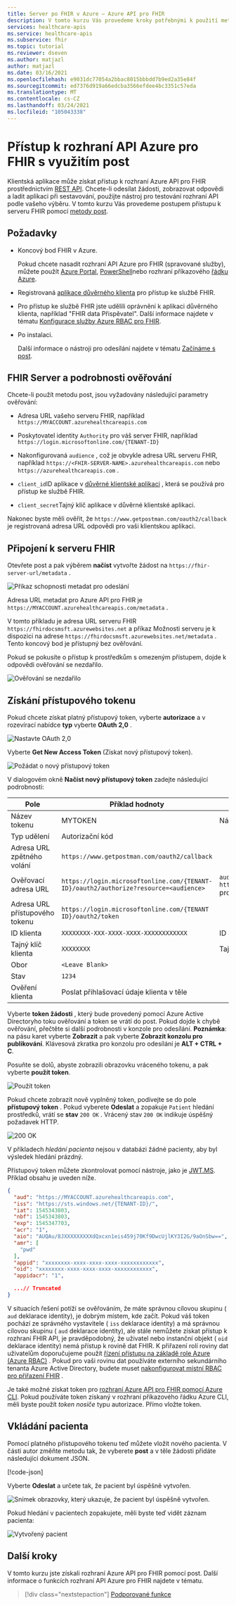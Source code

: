 ```yaml
---
title: Server po FHIR v Azure – Azure API pro FHIR
description: V tomto kurzu Vás provedeme kroky potřebnými k použití metody post pro přístup k serveru FHIR. Post je užitečné pro ladění aplikací, které přistupují k rozhraním API.
services: healthcare-apis
ms.service: healthcare-apis
ms.subservice: fhir
ms.topic: tutorial
ms.reviewer: dseven
ms.author: matjazl
author: matjazl
ms.date: 03/16/2021
ms.openlocfilehash: e9031dc77054a2bbac8015bbbdd7b9ed2a35e84f
ms.sourcegitcommit: ed7376d919a66edcba3566efdee4bc3351c57eda
ms.translationtype: MT
ms.contentlocale: cs-CZ
ms.lasthandoff: 03/24/2021
ms.locfileid: "105043338"
---
```

# <a name="access-azure-api-for-fhir-with-postman"></a>Přístup k rozhraní API Azure pro FHIR s využitím post

Klientská aplikace může získat přístup k rozhraní Azure API pro FHIR prostřednictvím [REST API](https://www.hl7.org/fhir/http.html). Chcete-li odesílat žádosti, zobrazovat odpovědi a ladit aplikaci při sestavování, použijte nástroj pro testování rozhraní API podle vašeho výběru. V tomto kurzu Vás provedeme postupem přístupu k serveru FHIR pomocí [metody post](https://www.getpostman.com/). 

## <a name="prerequisites"></a>Požadavky

- Koncový bod FHIR v Azure. 

   Pokud chcete nasadit rozhraní API Azure pro FHIR (spravované služby), můžete použít [Azure Portal](fhir-paas-portal-quickstart.md), [PowerShell](fhir-paas-powershell-quickstart.md)nebo rozhraní příkazového [řádku Azure](fhir-paas-cli-quickstart.md).
- Registrovaná [aplikace důvěrného klienta](register-confidential-azure-ad-client-app.md) pro přístup ke službě FHIR.
- Pro přístup ke službě FHIR jste udělili oprávnění k aplikaci důvěrného klienta, například "FHIR data Přispěvatel". Další informace najdete v tématu [Konfigurace služby Azure RBAC pro FHIR](./configure-azure-rbac.md).
- Po instalaci. 
    
    Další informace o nástroji pro odesílání najdete v tématu [Začínáme s post](https://www.getpostman.com).

## <a name="fhir-server-and-authentication-details"></a>FHIR Server a podrobnosti ověřování

Chcete-li použít metodu post, jsou vyžadovány následující parametry ověřování:

- Adresa URL vašeho serveru FHIR, například `https://MYACCOUNT.azurehealthcareapis.com`

- Poskytovatel identity `Authority` pro váš server FHIR, například `https://login.microsoftonline.com/{TENANT-ID}`

- Nakonfigurovaná `audience` , což je obvykle adresa URL serveru FHIR, například `https://<FHIR-SERVER-NAME>.azurehealthcareapis.com` nebo `https://azurehealthcareapis.com` .

- `client_id`ID aplikace v [důvěrné klientské aplikaci](register-confidential-azure-ad-client-app.md) , která se používá pro přístup ke službě FHIR.

- `client_secret`Tajný klíč aplikace v důvěrné klientské aplikaci.

Nakonec byste měli ověřit, že `https://www.getpostman.com/oauth2/callback` je registrovaná adresa URL odpovědi pro vaši klientskou aplikaci.

## <a name="connect-to-fhir-server"></a>Připojení k serveru FHIR

Otevřete post a pak výběrem **načíst** vytvořte žádost na `https://fhir-server-url/metadata` .

![Příkaz schopnosti metadat pro odeslání](media/tutorial-postman/postman-metadata.png)

Adresa URL metadat pro Azure API pro FHIR je `https://MYACCOUNT.azurehealthcareapis.com/metadata` . 

V tomto příkladu je adresa URL serveru FHIR `https://fhirdocsmsft.azurewebsites.net` a příkaz Možnosti serveru je k dispozici na adrese `https://fhirdocsmsft.azurewebsites.net/metadata` . Tento koncový bod je přístupný bez ověřování.

Pokud se pokusíte o přístup k prostředkům s omezeným přístupem, dojde k odpovědi ověřování se nezdařilo.

![Ověřování se nezdařilo](media/tutorial-postman/postman-authentication-failed.png)

## <a name="obtaining-an-access-token"></a>Získání přístupového tokenu
Pokud chcete získat platný přístupový token, vyberte **autorizace** a v rozevírací nabídce **typ** vyberte **OAuth 2,0** .

![Nastavte OAuth 2,0](media/tutorial-postman/postman-select-oauth2.png)

Vyberte **Get New Access Token** (Získat nový přístupový token).

![Požádat o nový přístupový token](media/tutorial-postman/postman-request-token.png)

V dialogovém okně **Načíst nový přístupový token** zadejte následující podrobnosti:

| Pole                 | Příklad hodnoty                                                                                                   | Komentář                    |
|-----------------------|-----------------------------------------------------------------------------------------------------------------|----------------------------|
| Název tokenu            | MYTOKEN                                                                                                         | Název, který zvolíte          |
| Typ udělení            | Autorizační kód                                                                                              |                            |
| Adresa URL zpětného volání          | `https://www.getpostman.com/oauth2/callback`                                                                      |                            |
| Ověřovací adresa URL              | `https://login.microsoftonline.com/{TENANT-ID}/oauth2/authorize?resource=<audience>` | `audience` je `https://MYACCOUNT.azurehealthcareapis.com` pro Azure API pro FHIR |
| Adresa URL přístupového tokenu      | `https://login.microsoftonline.com/{TENANT ID}/oauth2/token`                                                      |                            |
| ID klienta             | `XXXXXXXX-XXX-XXXX-XXXX-XXXXXXXXXXXX`                                                                            | ID aplikace             |
| Tajný klíč klienta         | `XXXXXXXX`                                                                                                        | Tajný klíč klienta          |
| Obor | `<Leave Blank>` |
| Stav                |  `1234`                                                                                                           |                            |
| Ověření klienta | Poslat přihlašovací údaje klienta v těle                                                                                 |                 

Vyberte **token žádosti** , který bude provedený pomocí Azure Active Directoryho toku ověřování a token se vrátí do post. Pokud dojde k chybě ověřování, přečtěte si další podrobnosti v konzole pro odesílání. **Poznámka**: na pásu karet vyberte **Zobrazit** a pak vyberte **Zobrazit konzolu pro publikování**. Klávesová zkratka pro konzolu pro odesílání je **ALT + CTRL + C**.

Posuňte se dolů, abyste zobrazili obrazovku vráceného tokenu, a pak vyberte **použít token**.

![Použít token](media/tutorial-postman/postman-use-token.png)

Pokud chcete zobrazit nově vyplněný token, podívejte se do pole **přístupový token** . Pokud vyberete **Odeslat** a zopakuje `Patient` hledání prostředků, vrátí se **stav** `200 OK` . Vrácený stav `200 OK` indikuje úspěšný požadavek HTTP.

![200 OK](media/tutorial-postman/postman-200-OK.png)

V příkladech *hledání pacienta* nejsou v databázi žádné pacienty, aby byl výsledek hledání prázdný.

Přístupový token můžete zkontrolovat pomocí nástroje, jako je [JWT.MS](https://jwt.ms). Příklad obsahu je uveden níže.

```json
{
  "aud": "https://MYACCOUNT.azurehealthcareapis.com",
  "iss": "https://sts.windows.net/{TENANT-ID}/",
  "iat": 1545343803,
  "nbf": 1545343803,
  "exp": 1545347703,
  "acr": "1",
  "aio": "AUQAu/8JXXXXXXXXXdQxcxn1eis459j70Kf9DwcUjlKY3I2G/9aOnSbw==",
  "amr": [
    "pwd"
  ],
  "appid": "xxxxxxxx-xxxx-xxxx-xxxx-xxxxxxxxxxxx",
  "oid": "xxxxxxxx-xxxx-xxxx-xxxx-xxxxxxxxxxxx",
  "appidacr": "1",

  ...// Truncated
}
```

V situacích řešení potíží se ověřováním, že máte správnou cílovou skupinu ( `aud` deklarace identity), je dobrým místem, kde začít. Pokud váš token pochází ze správného vystavitele ( `iss` deklarace identity) a má správnou cílovou skupinu ( `aud` deklarace identity), ale stále nemůžete získat přístup k rozhraní FHIR API, je pravděpodobný, že uživatel nebo instanční objekt ( `oid` deklarace identity) nemá přístup k rovině dat FHIR. K přiřazení rolí roviny dat uživatelům doporučujeme použít [řízení přístupu na základě role Azure (Azure RBAC)](configure-azure-rbac.md) . Pokud pro vaši rovinu dat používáte externího sekundárního tenanta Azure Active Directory, budete muset [nakonfigurovat místní RBAC pro přiřazení FHIR](configure-local-rbac.md) .

Je také možné získat token pro [rozhraní Azure API pro FHIR pomocí Azure CLI](get-healthcare-apis-access-token-cli.md). Pokud používáte token získaný v rozhraní příkazového řádku Azure CLI, měli byste použít *token nosiče* typu autorizace. Přímo vložte token.

## <a name="inserting-a-patient"></a>Vkládání pacienta

Pomocí platného přístupového tokenu teď můžete vložit nového pacienta. V části autor změňte metodu tak, že vyberete **post** a v těle žádosti přidáte následující dokument JSON.

[!code-json[](../samples/sample-patient.json)]

Vyberte **Odeslat** a určete tak, že pacient byl úspěšně vytvořen.

![Snímek obrazovky, který ukazuje, že pacient byl úspěšně vytvořen.](media/tutorial-postman/postman-patient-created.png)

Pokud hledání v pacientech zopakujete, měli byste teď vidět záznam pacienta:

![Vytvořený pacient](media/tutorial-postman/postman-patient-found.png)

## <a name="next-steps"></a>Další kroky

V tomto kurzu jste získali rozhraní Azure API pro FHIR pomocí post. Další informace o funkcích rozhraní API Azure pro FHIR najdete v tématu.
 
>[!div class="nextstepaction"]
>[Podporované funkce](fhir-features-supported.md)
